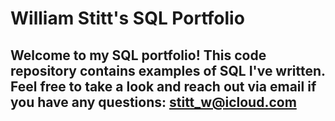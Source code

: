 # William Stitt's SQL Portfolio

## Welcome to my SQL portfolio! This code repository contains examples of SQL I've written. Feel free to take a look and reach out via email if you have any questions: stitt_w@icloud.com

